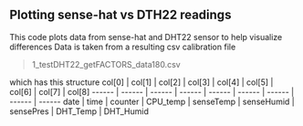 ## Plotting sense-hat vs DTH22 readings


This code plots data from sense-hat and DHT22 sensor to help visualize differences
Data is taken from a resulting csv calibration file
>1_testDHT22_getFACTORS_data180.csv

which has this structure
col[0] | col[1] | col[2] | col[3] | col[4] | col[5]	| col[6] | col[7] | col[8] 
------ | ------ | ------ | ------ | ------ | ------ | ------ | ------ | ------ 
date | time | counter | CPU_temp | senseTemp | senseHumid |	sensePres | DHT_Temp | DHT_Humid
